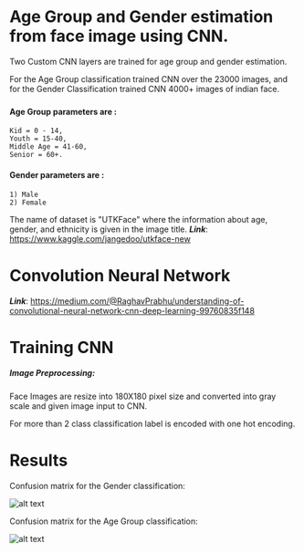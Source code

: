 # Age Group and Gender estimation from face image using CNN.

Two Custom CNN layers are trained for age group and gender estimation.

For the Age Group classification trained CNN over the 23000 images, and for the Gender Classification trained CNN 4000+ images of indian face.

###

#### Age Group parameters are :
```
Kid = 0 - 14,
Youth = 15-40,
Middle Age = 41-60,
Senior = 60+.
```
#### Gender parameters are :
```
1) Male
2) Female
```
The name of dataset is "UTKFace" where the information about age, gender, and ethnicity is given in the image title.
***Link***: https://www.kaggle.com/jangedoo/utkface-new

# Convolution Neural Network

***Link***: https://medium.com/@RaghavPrabhu/understanding-of-convolutional-neural-network-cnn-deep-learning-99760835f148

# Training CNN
##### Image Preprocessing:
Face Images are resize into 180X180 pixel size and converted into gray scale and given image input to CNN.

For more than 2 class classification label is encoded with one hot encoding.

# Results
Confusion matrix for the Gender classification:

![alt text](https://github.com/prashantmokani/age_and_gender_classifier/blob/master/conf_gender.PNG)

Confusion matrix for the Age Group classification:

![alt text](https://github.com/prashantmokani/age_and_gender_classifier/blob/master/conf_age.PNG)
